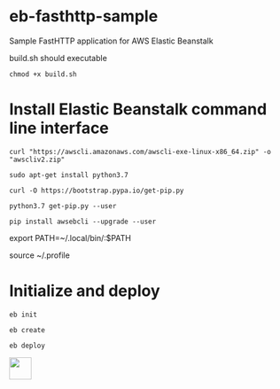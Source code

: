 # eb-fasthttp-sample
Sample FastHTTP application for AWS Elastic Beanstalk

build.sh should executable

`chmod +x build.sh`

# Install Elastic Beanstalk command line interface

`curl "https://awscli.amazonaws.com/awscli-exe-linux-x86_64.zip" -o "awscliv2.zip"`

`sudo apt-get install python3.7`

`curl -O https://bootstrap.pypa.io/get-pip.py`

`python3.7 get-pip.py --user`

`pip install awsebcli --upgrade --user`

export PATH=~/.local/bin/:$PATH

source ~/.profile

# Initialize and deploy

`eb init`

`eb create`

`eb deploy`


<a title="Deploy to AWS" href="https://console.aws.amazon.com/elasticbeanstalk/home?region=eu-central-1#/newApplication?applicationName=FastHTTPServer&solutionStackName=Go&tierName=WebServer" target="_blank"><img src="http://d0.awsstatic.com/product-marketing/Elastic%20Beanstalk/deploy-to-aws.png" height="40"></a>
